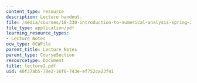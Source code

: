 ```yaml
---
content_type: resource
description: Lecture handout.
file: /media/courses/18-330-introduction-to-numerical-analysis-spring-2004/40f37ab570e216f0743eef752ca23f41_lecture2.pdf
file_type: application/pdf
learning_resource_types:
- Lecture Notes
ocw_type: OCWFile
parent_title: Lecture Notes
parent_type: CourseSection
resourcetype: Document
title: lecture2.pdf
uid: 40f37ab5-70e2-16f0-743e-ef752ca23f41
---
```

